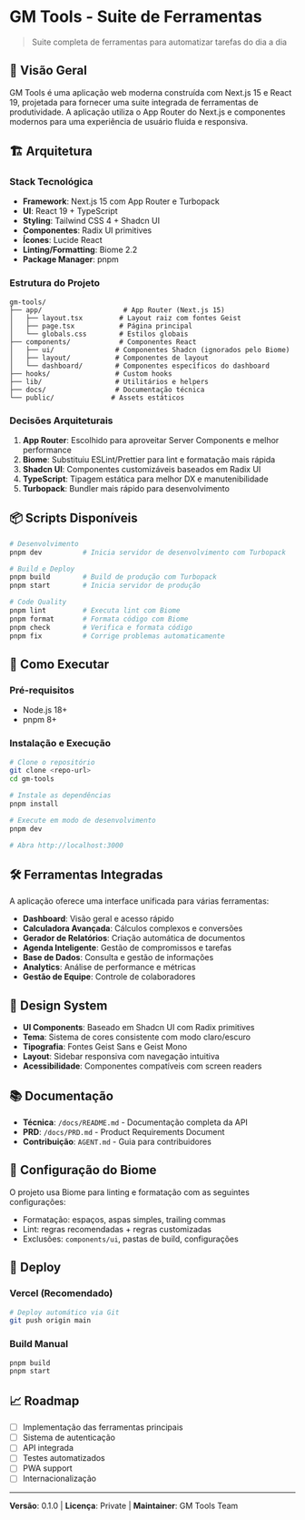 # GM Tools - Suite de Ferramentas

> Suite completa de ferramentas para automatizar tarefas do dia a dia

## 🚀 Visão Geral

GM Tools é uma aplicação web moderna construída com Next.js 15 e React 19, projetada para fornecer uma suite integrada de ferramentas de produtividade. A aplicação utiliza o App Router do Next.js e componentes modernos para uma experiência de usuário fluida e responsiva.

## 🏗️ Arquitetura

### Stack Tecnológica
- **Framework**: Next.js 15 com App Router e Turbopack
- **UI**: React 19 + TypeScript
- **Styling**: Tailwind CSS 4 + Shadcn UI
- **Componentes**: Radix UI primitives
- **Ícones**: Lucide React
- **Linting/Formatting**: Biome 2.2
- **Package Manager**: pnpm

### Estrutura do Projeto
```
gm-tools/
├── app/                    # App Router (Next.js 15)
│   ├── layout.tsx         # Layout raiz com fontes Geist
│   ├── page.tsx           # Página principal
│   └── globals.css        # Estilos globais
├── components/            # Componentes React
│   ├── ui/               # Componentes Shadcn (ignorados pelo Biome)
│   ├── layout/           # Componentes de layout
│   └── dashboard/        # Componentes específicos do dashboard
├── hooks/                # Custom hooks
├── lib/                  # Utilitários e helpers
├── docs/                 # Documentação técnica
└── public/              # Assets estáticos
```

### Decisões Arquiteturais

1. **App Router**: Escolhido para aproveitar Server Components e melhor performance
2. **Biome**: Substituiu ESLint/Prettier para lint e formatação mais rápida
3. **Shadcn UI**: Componentes customizáveis baseados em Radix UI
4. **TypeScript**: Tipagem estática para melhor DX e manutenibilidade
5. **Turbopack**: Bundler mais rápido para desenvolvimento

## 📦 Scripts Disponíveis

```bash
# Desenvolvimento
pnpm dev          # Inicia servidor de desenvolvimento com Turbopack

# Build e Deploy
pnpm build        # Build de produção com Turbopack
pnpm start        # Inicia servidor de produção

# Code Quality
pnpm lint         # Executa lint com Biome
pnpm format       # Formata código com Biome
pnpm check        # Verifica e formata código
pnpm fix          # Corrige problemas automaticamente
```

## 🚀 Como Executar

### Pré-requisitos
- Node.js 18+
- pnpm 8+

### Instalação e Execução
```bash
# Clone o repositório
git clone <repo-url>
cd gm-tools

# Instale as dependências
pnpm install

# Execute em modo de desenvolvimento
pnpm dev

# Abra http://localhost:3000
```

## 🛠️ Ferramentas Integradas

A aplicação oferece uma interface unificada para várias ferramentas:

- **Dashboard**: Visão geral e acesso rápido
- **Calculadora Avançada**: Cálculos complexos e conversões
- **Gerador de Relatórios**: Criação automática de documentos
- **Agenda Inteligente**: Gestão de compromissos e tarefas
- **Base de Dados**: Consulta e gestão de informações
- **Analytics**: Análise de performance e métricas
- **Gestão de Equipe**: Controle de colaboradores

## 🎨 Design System

- **UI Components**: Baseado em Shadcn UI com Radix primitives
- **Tema**: Sistema de cores consistente com modo claro/escuro
- **Tipografia**: Fontes Geist Sans e Geist Mono
- **Layout**: Sidebar responsiva com navegação intuitiva
- **Acessibilidade**: Componentes compatíveis com screen readers

## 📚 Documentação

- **Técnica**: `/docs/README.md` - Documentação completa da API
- **PRD**: `/docs/PRD.md` - Product Requirements Document
- **Contribuição**: `AGENT.md` - Guia para contribuidores

## 🔧 Configuração do Biome

O projeto usa Biome para linting e formatação com as seguintes configurações:
- Formatação: espaços, aspas simples, trailing commas
- Lint: regras recomendadas + regras customizadas
- Exclusões: `components/ui`, pastas de build, configurações

## 🚀 Deploy

### Vercel (Recomendado)
```bash
# Deploy automático via Git
git push origin main
```

### Build Manual
```bash
pnpm build
pnpm start
```

## 📈 Roadmap

- [ ] Implementação das ferramentas principais
- [ ] Sistema de autenticação
- [ ] API integrada
- [ ] Testes automatizados
- [ ] PWA support
- [ ] Internacionalização

---

**Versão**: 0.1.0 | **Licença**: Private | **Maintainer**: GM Tools Team
